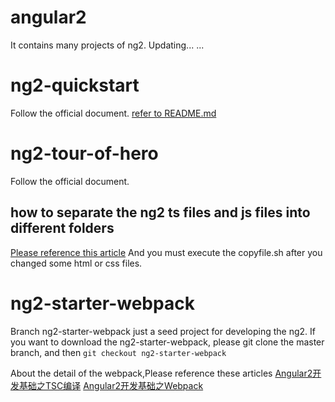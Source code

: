 # angular2
It contains many projects of ng2.  Updating... ...

# ng2-quickstart
Follow the official document. [refer to README.md](./ng2-quickstart/README.md)

# ng2-tour-of-hero
Follow the official document.
## how to separate the ng2 ts files and js files into different folders
[Please reference this article](http://www.jianshu.com/p/9bd75adaed6f)
And you must execute the copyfile.sh after you changed some html or css files.

# ng2-starter-webpack
Branch ng2-starter-webpack just a seed project for developing the ng2.
If you want to download the ng2-starter-webpack, please git clone the master branch,
and then `git checkout ng2-starter-webpack`

About the detail of the webpack,Please reference these articles
[Angular2开发基础之TSC编译](http://www.jianshu.com/p/b12ccfdfb0c1)
[Angular2开发基础之Webpack](http://www.jianshu.com/p/4b4264f045b7)



